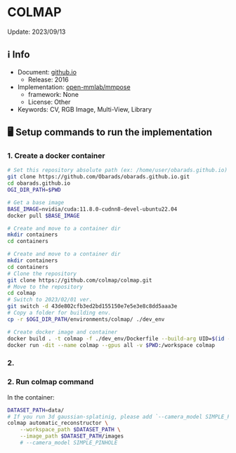 # COLMAP

Update: 2023/09/13

## ℹ️ Info
- Document: [github.io](https://colmap.github.io/index.html)
  - Release: 2016
- Implementation: [open-mmlab/mmpose](https://github.com/open-mmlab/mmpose)
  - framework: None
  - License: Other
- Keywords: CV, RGB Image, Multi-View, Library

## 🖥️ Setup commands to run the implementation
### 1. Create a docker container
```bash
# Set this repository absolute path (ex: /home/user/obarads.github.io)
git clone https://github.com/Obarads/obarads.github.io.git
cd obarads.github.io
OGI_DIR_PATH=$PWD

# Get a base image
BASE_IMAGE=nvidia/cuda:11.8.0-cudnn8-devel-ubuntu22.04
docker pull $BASE_IMAGE

# Create and move to a container dir
mkdir containers
cd containers

# Create and move to a container dir
mkdir containers
cd containers
# Clone the repository
git clone https://github.com/colmap/colmap.git
# Move to the repository
cd colmap
# Switch to 2023/02/01 ver.
git switch -d 43de802cfb3ed2bd155150e7e5e3e8c8dd5aaa3e
# Copy a folder for building env.
cp -r $OGI_DIR_PATH/environments/colmap/ ./dev_env

# Create docker image and container
docker build . -t colmap -f ./dev_env/Dockerfile --build-arg UID=$(id -u) --build-arg GID=$(id -g) --build-arg BASE_IMAGE=$BASE_IMAGE
docker run -dit --name colmap --gpus all -v $PWD:/workspace colmap
```

### 2. 

### 2. Run colmap command
In the container:
```bash
DATASET_PATH=data/
# If you run 3d gaussian-splatinig, please add `--camera_model SIMPLE_PINHOLE`
colmap automatic_reconstructor \
    --workspace_path $DATASET_PATH \
    --image_path $DATASET_PATH/images
    # --camera_model SIMPLE_PINHOLE
```